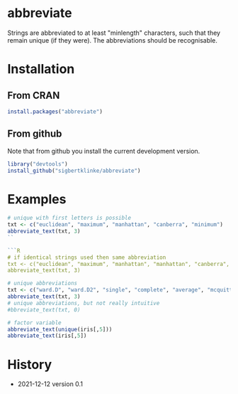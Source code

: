 # abbreviate

Strings are abbreviated to at least "minlength" characters, such that they remain unique (if they were). The abbreviations should be recognisable.

# Installation  

## From CRAN

```R
install.packages("abbreviate")
```

## From github

Note that from github you install the current development version.

```R
library("devtools")
install_github("sigbertklinke/abbreviate")
```

# Examples


```R
# unique with first letters is possible
txt <- c("euclidean", "maximum", "manhattan", "canberra", "minimum")
abbreviate_text(txt, 3)
``

```R
# if identical strings used then same abbreviation
txt <- c("euclidean", "maximum", "manhattan", "manhattan", "canberra", "minimum")
abbreviate_text(txt, 3)
```

```R
# unique abbreviations
txt <- c("ward.D", "ward.D2", "single", "complete", "average", "mcquitty", "median", "centroid")
abbreviate_text(txt, 3)
# unique abbreviations, but not really intuitive
#bbreviate_text(txt, 0)
```

```R
# factor variable
abbreviate_text(unique(iris[,5]))
abbreviate_text(iris[,5])
```

# History
  * 2021-12-12 version 0.1 
